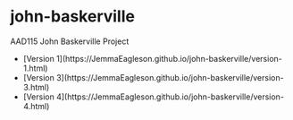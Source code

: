 john-baskerville
================

AAD115 John Baskerville Project 
<ul>
<li>[Version 1](https://JemmaEagleson.github.io/john-baskerville/version-1.html)</li>
<li>[Version 3](https://JemmaEagleson.github.io/john-baskerville/version-3.html)</li>
<li>[Version 4](https://JemmaEagleson.github.io/john-baskerville/version-4.html)</li>

